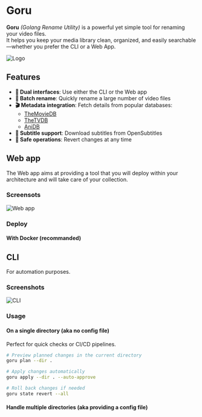 # Goru

**Goru** *(Golang Rename Utility)* is a powerful yet simple tool for renaming your video files.  
It helps you keep your media library clean, organized, and easily searchable—whether you prefer the CLI or a Web App.

![Logo](assets/logo_sm.png)

## Features

- **🚀 Dual interfaces**: Use either the CLI or the Web app
- **📂 Batch rename**: Quickly rename a large number of video files
- **🎬 Metadata integration**: Fetch details from popular databases:
  - [TheMovieDB](https://www.themoviedb.org/)
  - [TheTVDB](https://www.thetvdb.com/)
  - [AniDB](https://anidb.net/)
- **💬 Subtitle support**: Download subtitles from OpenSubtitles
- **🔄 Safe operations**: Revert changes at any time

## Web app

The Web app aims at providing a tool that you will deploy within your architecture and will take care of your collection.

### Screensots

![Web app](assets/screenshots/screenshot_webapp.png)

### Deploy

#### With Docker (recommanded)



## CLI

For automation purposes.

### Screenshots

![CLI](assets/screenshots/screenshot_cli.png)

### Usage

#### On a single directory (aka no config file)

Perfect for quick checks or CI/CD pipelines.

```bash
# Preview planned changes in the current directory
goru plan --dir .

# Apply changes automatically
goru apply --dir . --auto-approve

# Roll back changes if needed
goru state revert --all
```

#### Handle multiple directories (aka providing a config file)

